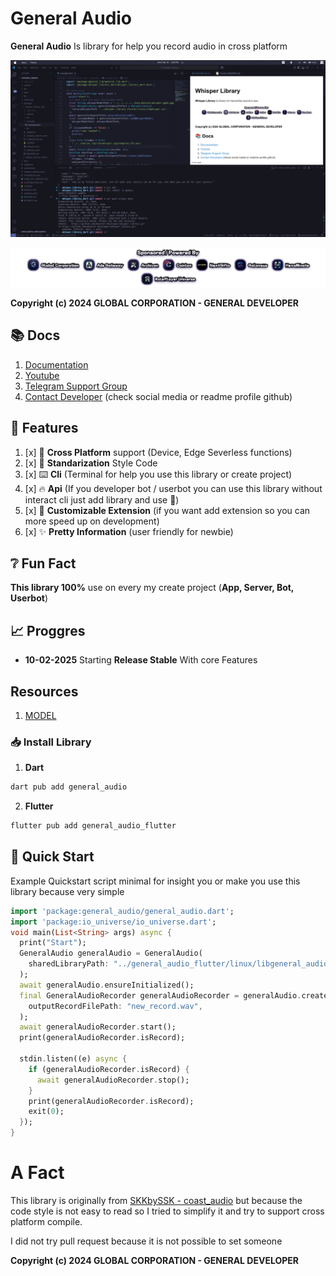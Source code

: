 # General Audio
 
**General Audio** Is library for help you record audio in cross platform

[![](https://raw.githubusercontent.com/General-Developer/whisper_library/refs/heads/main/assets/demo_background.png)](https://youtu.be/drlqUwJEOg4)

[![](https://raw.githubusercontent.com/globalcorporation/.github/main/.github/logo/powered.png)](https://www.youtube.com/@Global_Corporation)

**Copyright (c) 2024 GLOBAL CORPORATION - GENERAL DEVELOPER**

## 📚️ Docs

1. [Documentation](https://youtube.com/@GENERAL_DEV)
2. [Youtube](https://youtube.com/@GENERAL_DEV)
3. [Telegram Support Group](https://t.me/DEVELOPER_GLOBAL_PUBLIC)
4. [Contact Developer](https://github.com/General-Developer) (check social media or readme profile github)

## 🔖️ Features

1. [x] 📱️ **Cross Platform** support (Device, Edge Severless functions)
2. [x] 📜️ **Standarization** Style Code
3. [x] ⌨️ **Cli** (Terminal for help you use this library or create project)
4. [x] 🔥️ **Api** (If you developer bot / userbot you can use this library without interact cli just add library and use 🚀️)
5. [x] 🧩️ **Customizable Extension** (if you want add extension so you can more speed up on development)
6. [x] ✨️ **Pretty Information** (user friendly for newbie)
 
## ❔️ Fun Fact

**This library 100%** use on every my create project (**App, Server, Bot, Userbot**)
 
## 📈️ Proggres
 
- **10-02-2025**
  Starting **Release Stable** With core Features

## Resources

1. [MODEL](https://huggingface.co/ggerganov/whisper.cpp/tree/main)

### 📥️ Install Library

1. **Dart**

```bash
dart pub add general_audio
```

2. **Flutter**

```bash
flutter pub add general_audio_flutter
```

## 🚀️ Quick Start

Example Quickstart script minimal for insight you or make you use this library because very simple

```dart
import 'package:general_audio/general_audio.dart';
import 'package:io_universe/io_universe.dart';
void main(List<String> args) async {
  print("Start");
  GeneralAudio generalAudio = GeneralAudio(
    sharedLibraryPath: "../general_audio_flutter/linux/libgeneral_audio.so",
  );
  await generalAudio.ensureInitialized();
  final GeneralAudioRecorder generalAudioRecorder = generalAudio.createRecordOrGetRecord(
    outputRecordFilePath: "new_record.wav",
  );
  await generalAudioRecorder.start();
  print(generalAudioRecorder.isRecord);

  stdin.listen((e) async {
    if (generalAudioRecorder.isRecord) {
      await generalAudioRecorder.stop();
    }
    print(generalAudioRecorder.isRecord);
    exit(0);
  });
}
```
 
# A Fact

This library is originally from [SKKbySSK - coast_audio](https://github.com/SKKbySSK/coast_audio) but because the code style is not easy to read so I tried to simplify it and try to support cross platform compile.

I did not try pull request because it is not possible to set someone

**Copyright (c) 2024 GLOBAL CORPORATION - GENERAL DEVELOPER**